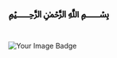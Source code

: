 <h1><p><b> ﷽ </b></p></h1>
<img src="https://tryhackme-badges.s3.amazonaws.com/0xNiazi.png" alt="Your Image Badge" />
